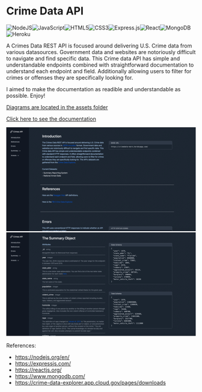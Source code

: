 # Crime Data API

<img alt="NodeJS" src="https://img.shields.io/badge/node.js-%2343853D.svg?style=for-the-badge&logo=node-dot-js&logoColor=white"/><img alt="JavaScript" src="https://img.shields.io/badge/javascript-%23323330.svg?style=for-the-badge&logo=javascript&logoColor=%23F7DF1E"/><img alt="HTML5" src="https://img.shields.io/badge/html5-%23E34F26.svg?style=for-the-badge&logo=html5&logoColor=white"/><img alt="CSS3" src="https://img.shields.io/badge/css3-%231572B6.svg?style=for-the-badge&logo=css3&logoColor=white"/><img alt="Express.js" src="https://img.shields.io/badge/express.js-%23404d59.svg?style=for-the-badge&logo=express&logoColor=%2361DAFB"/><img alt="React" src="https://img.shields.io/badge/react-%2320232a.svg?style=for-the-badge&logo=react&logoColor=%2361DAFB"/><img alt="MongoDB" src ="https://img.shields.io/badge/MongoDB-%234ea94b.svg?style=for-the-badge&logo=mongodb&logoColor=white"/><img alt="Heroku" src="https://img.shields.io/badge/heroku-%23430098.svg?style=for-the-badge&logo=heroku&logoColor=white"/>


A Crimes Data REST API is focused around delivering U.S. Crime data from various datasources. Government data and websites are notoriously difficult to navigate and find specific data. This Crime data API has simple and understandable endpoints combined with straightforward documentation to understand each endpoint and field. Additionally allowing users to filter for crimes or offenses they are specifically looking for.

I aimed to make the documentation as readible and understandable as possible. Enjoy!

[Diagrams are located in the assets folder](https://github.com/seijihosokawa/crimedata-mern/tree/master/assets)

[Click here to see the documentation](https://crimedata-mern.vercel.app/)

![Screenshot](assets/crimedata.png)
![Screenshot](assets/summaryobject.png)


References:
  * https://nodejs.org/en/
  * https://expressjs.com/
  * https://reactjs.org/
  * https://www.mongodb.com/
  * https://crime-data-explorer.app.cloud.gov/pages/downloads

